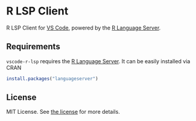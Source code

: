 # R LSP Client

R LSP Client for [VS Code](https://code.visualstudio.com/), powered by the [R Language Server](https://github.com/REditorSupport/languageserver).

## Requirements

`vscode-r-lsp` requires the [R Language Server](https://github.com/REditorSupport/languageserver).
It can be easily installed via CRAN

```r
install.packages("languageserver")
```


## License

MIT License.  See [the license](LICENSE) for more details.
